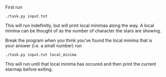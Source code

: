 First run
```
./task.py input.txt
```

This will run indefinitly, but will print local minimas along the way.
A local minima can be thought of as the number of character the stars are showing.

Break the program when you think you've found the local minima that is your answer (i.e. a small number) run
```
./task.py input.txt local_minima
```

This will run until that local minima has occured and then print the current starmap before exiting.
